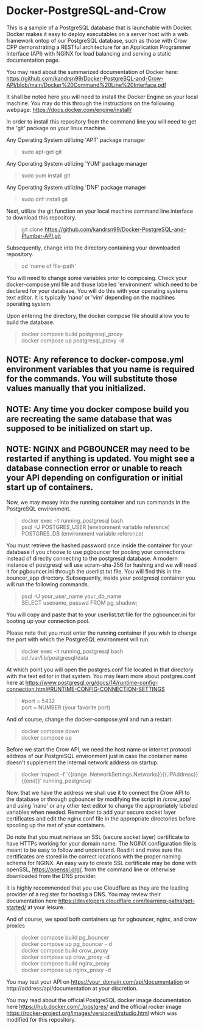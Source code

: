 # Docker-PostgreSQL-and-Crow

This is a sample of a PostgreSQL database that is launchable with Docker. Docker makes it easy to deploy executables on a server host with a web framework ontop of our PostgreSQL database, such as those with Crow CPP demonstrating a RESTful architecture for an Application Programmer Interface (API) with NGINX for load balancing and serving a static documentation page.

You may read about the summarized documentation of Docker here: https://github.com/kandrsn99/Docker-PostgreSQL-and-Crow-API/blob/main/Docker%20Command%20Line%20Interface.pdf

It shall be noted here you will need to install the Docker Engine on your local machine. You may do this through the instructions on the following webpage: https://docs.docker.com/engine/install/

In order to install this repository from the command line you will need to get the 'git' package on your linux machine.

Any Operating System utilizing 'APT' package manager
> sudo apt-get git

Any Operating System utilizing 'YUM' package manager
> sudo yum install git

Any Operating System utilizing 'DNF' package manager
> sudo dnf install git

Next, utilize the git function on your local machine command line interface to download this repository.
> git clone https://github.com/kandrsn99/Docker-PostgreSQL-and-Plumber-API.git

Subsequently, change into the directory containing your downloaded repository. 
> cd 'name of file-path'

You will need to change some variables prior to composing. Check your docker-compose.yml file and those labelled 'environment' which need to be declared for your database. You will do this with your operating systems text editor. It is typically 'nano' or 'vim' depending on the machines operating system.

Upon entering the directory, the docker compose file should allow you to build the database.
> docker compose build postgresql_proxy\
> docker compose up postgresql_proxy -d

## NOTE: Any reference to docker-compose.yml environment variables that you name is required for the commands. You will substitute those values manually that you initialized.
## NOTE: Any time you docker compose build you are recreating the same database that was supposed to be initialized on start up.
## NOTE: NGINX and PGBOUNCER may need to be restarted if anything is updated. You might see a database connection error or unable to reach your API depending on configuration or initial start up of containers.

Now, we may mosey into the running container and run commands in the PostgreSQL environment.
> docker exec -it running_postgresql bash\
> psql -U POSTGRES_USER (environment variable reference) POSTGRES_DB (environment variable reference)

You must retrieve the hashed password once inside the container for your database if you choose to use pgbouncer for pooling your connections instead of directly connecting to the postgresql database. A modern instance of postgresql will use scram-sha-256 for hashing and we will need it for pgbouncer.ini through the userlist.txt file. You will find this in the bouncer_app directory. Subsequently, inside your postgresql container you will run the following commands.

> psql -U your_user_name your_db_name \
> SELECT usename, passwd FROM pg_shadow;

You will copy and paste that to your userlist.txt file for the pgbouncer.ini for booting up your connection pool.

Please note that you must enter the running container if you wish to change the port with which the PostgreSQL environment will run.
> docker exec -it running_postgresql bash\
> cd /var/lib/postgresql/data

At which point you will open the postgres.conf file located in that directory with the text editor in that system. You may learn more about postgres.conf here at https://www.postgresql.org/docs/14/runtime-config-connection.html#RUNTIME-CONFIG-CONNECTION-SETTINGS
> #port = 5432\
> port = NUMBER (your favorite port)

And of course, change the docker-compose.yml and run a restart.
> docker compose down\
> docker compose up

Before we start the Crow API, we need the host name or internet protocol address of our PostgreSQL environment just in case the container name doesn't supplement the internal network address on startup.

> docker inspect -f '{{range .NetworkSettings.Networks}}{{.IPAddress}}{{end}}' running_postgresql

Now, that we have the address we shall use it to connect the Crow API to the database or through pgbouncer by modifying the script in /crow_app/ and using 'nano' or any other text editor to change the appropriately labeled variables when needed. Remember to add your secure socket layer certificates and edit the nginx.conf file in the appropriate directories before spooling up the rest of your containers.

Do note that you must retrieve an SSL (secure socket layer) certificate to have HTTPs working for your domain name. The NGINX configuration file is meant to be easy to follow and understand. Read it and make sure the certificates are stored in the correct locations with the proper naming schema for NGINX. An easy way to create SSL certificate may be done with openSSL, https://openssl.org/, from the command line or otherwise downloaded from the DNS provider. 

It is highly recommended that you use Cloudflare as they are the leading provider of a register for hosting a DNS. You may review their documentation here https://developers.cloudflare.com/learning-paths/get-started/ at your leisure.

And of course, we spool both containers up for pgbouncer, nginx, and crow proxies
> docker compose build pg_bouncer \
> docker compose up pg_bouncer - d \
> docker compose build crow_proxy\
> docker compose up crow_proxy -d\
> docker compose build nginx_proxy\
> docker compose up nginx_proxy -d

You may test your API on https://your_domain.com/api/documentation or http://address/api/documentation at your discretion.

You may read about the official PostgreSQL docker image documentation here https://hub.docker.com/_/postgres/ and the official rocker image https://rocker-project.org/images/versioned/rstudio.html which was modified for this repository.
